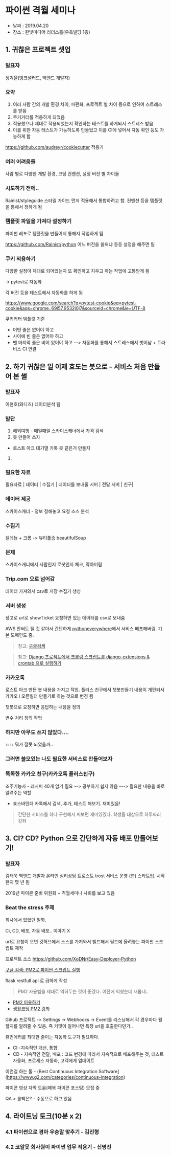 # 파이썬 격월 세미나
* 날짜 : 2019.04.20 
* 장소 : 한빛미디어 리더스홀(우측빌딩 1층) 

## 1. 귀찮은 프로젝트 셋업 
### 발표자
정겨울(뱅크샐러드, 백엔드 개발자)

### 요약
 1. 여러 사람 간의 개발 환경 차이, 파편화, 프로젝트 별 차이 등으로 인하여 스트레스를 받음
 1. 쿠키커터를 적용하게 되었음
 1. 적용했으나 제대로 적용되었는지 확인하는 테스트를 하게되서 스트레스 받음
 1. 이를 위한 자동 테스트가 가능하도록 만들었고 이를 CI에 넣어서 자동 확인 등도 가능하게 함

 https://github.com/audreyr/cookiecutter 적용기

### 여러 어려움들
사람 별로 다양한 개발 환경, 코딩 컨벤션, 설정 버전 별 차이들 

### 시도하기 전에.. 
Rainist/styleguide  스타일 가이드 먼저 적용해서 통합하려고 함.
컨벤션 등을 템플릿을 통해서 정하게 됨

### 템플릿 파일을 가져다 설정하기
파이썬 레포로 템플릿을 만들어저 통해저 작업하게 됨

https://github.com/Rainist/python
어느 버전을 쓸꺼냐 등등 설정을 해주면 됨 

### 쿠키 적용하기
다양한 설정이 제대로 되어있는지 또 확인하고 지우고 하는 작업에 고통받게 됨

-> pytest로 자동화

각 버전 등을 테스트해서 자동화를 하게 됨

https://www.google.com/search?q=pytest-cookie&oq=pytest-cookie&aqs=chrome..69i57.9532j0j7&sourceid=chrome&ie=UTF-8


쿠키커터 템플릿 기준
 * 어떤 줄은 없어야 하고
 *  사이에 빈 줄은 없어야 하고
 * 맨 마지막 줄은 비어 있어야 하고
--> 자동화를 통해서 스트레스에서 벗어남 + 트라비스 CI 연결


## 2. 하기 귀찮은 일 이제 효도는 봇으로  - 서비스 처음 만들어 본 썰
### 발표자
이현호(와디즈) 데이터분석 팀

### 발단
1. 해외여행 - 매일매일 스카이스캐너에서 가격 검색 
1. 봇 만들어 쓰자
  * 로스트 아크 대기열 카톡 봇 같은거 만들자
1. 

### 필요한 자료
필요자료 | 
데이터 |
수집기 |
데이터를 보내줄 서버 | 
전달 서버 |
친구|

### 데이터 제공
스카이스캐너 - 정보 정해놓고 요청 소스 분석

### 수집기
셀레늄 + 크롬 -> 뷰티풀숩
beautifulSoup

### 문제
스카이스캐너에서 사람인지 로봇인지 체크, 막아버림

### Trip.com 으로 넘어감 
데이터 가져와서 csv로 저장 
수집기 생성

### 서버 생성
장고로 url로 showTicket 요청하면 있는 데이터를 csv로 보내줌 

AWS 안써도 될 것 같아서 간단하게 [pythoneverywhere](https://www.pythonanywhere.com/)에서 서비스 배포해버림. 기본 도메인도 줌. 

> 참고: [구글검색](https://www.google.com/search?q=%ED%8C%8C%EC%9D%B4%EC%8D%AC%EC%95%A0%EB%8B%88%EC%9B%A8%EC%96%B4+%ED%95%98%EB%A3%A8%EC%97%90+%ED%95%9C%EB%B2%88&oq=%ED%8C%8C%EC%9D%B4%EC%8D%AC%EC%95%A0%EB%8B%88%EC%9B%A8%EC%96%B4+%ED%95%98%EB%A3%A8%EC%97%90+%ED%95%9C%EB%B2%88&aqs=chrome..69i57.5266j0j7&sourceid=chrome&ie=UTF-8)

> 참고: [Django 프로젝트에서 크롤링 스크립트를 django-extensions & crontab 으로 실행하기](https://kimeasyn.github.io/django/crawling/crontab/django-extensions/python/2018/03/14/crawling_in_django_with_runscript_and_crontab.html)

### 카카오톡 
로스트 아크 만든 봇 내용을 가지고 작업. 플러스 친구에서 챗봇만들기 내용이 개편되서 카카오 i 오픈빌더 만들기로 하는 것으로 변경 됨 

챗봇으로 요청하면 응답하는 내용을 정의

변수 처리 정의 작업

### 하지만 아무도 쓰지 않았다.... 
ㅠㅠ 뭐가 잘못 되었을까.. 

### 그러면 쓸모있는 나도 필요한 서비스로 만들어보자

### 똑똑한 카카오 친구(카카오톡 플러스친구)
조주기능사 - 레시피 40개 암기 필요
--> 공부하기 쉽지 않음
---> 필요한 내용을 바로 알려주는 역할

* 죠스바텐더
카톡에서 검색, 추가, 테스트 해보기. 재미있음!

> 간단한 서비스를 하나 구현해서 써보면 재미있겠다. 학생들 대상으로 하루짜리 강좌

## 3. CI? CD? Python 으로 간단하게 자동 배포 만들어보기! 
### 발표자 
김태욱 백엔드 개발자 
온라인 심리상담 트로스트 trost 서비스 운영 (앱)
스타트업. 시작한지 몇 년 됨

2019년 파이콘 준비 위원회 + 격월세미나 사회를 보고 있음

### Beat the stress 주제 
회사에서 있었던 일화. 

Ci, CD, 배포, 자동 배포.. 이야기 X

url로 요청이 오면 깃허브에서 소스를 가져와서 빌드해서 필드에 올려놓는 파이썬 스크립트 제작

프로젝트 소스
https://github.com/XoDNr/Easy-Deployer-Python

[구글 검색: PM2로 파이썬 스크립트 실행](https://www.google.com/search?ei=dL26XJ_TObHv_QaojJyABQ&q=pm2%EB%A1%9C+%ED%8C%8C%EC%9D%B4%EC%8D%AC+%EC%8B%A4%ED%96%89&oq=pm2%EB%A1%9C+%ED%8C%8C%EC%9D%B4%EC%8D%AC+%EC%8B%A4%ED%96%89&gs_l=psy-ab.3..33i21.6756.7756..7797...0.0..0.232.900.2-4......0....1..gws-wiz.3a266nQdaWs)

flask restfull api 로 급하게 작성

> PM2 사용법을 제대로 익혀두는 것이 좋겠다. 이전에 익혔는데 새롭네.. 
 * [PM2 이용하기](https://www.google.com/search?ei=dL26XJ_TObHv_QaojJyABQ&q=pm2%EB%A1%9C+%ED%8C%8C%EC%9D%B4%EC%8D%AC+%EC%8B%A4%ED%96%89&oq=pm2%EB%A1%9C+%ED%8C%8C%EC%9D%B4%EC%8D%AC+%EC%8B%A4%ED%96%89&gs_l=psy-ab.3..33i21.6756.7756..7797...0.0..0.232.900.2-4......0....1..gws-wiz.3a266nQdaWs)
 * [생활코딩 PM2 강좌](https://opentutorials.org/module/3549/22110)

Gihub 프로젝트 -> Settings -> Webhooks ->
Event를 리스닝해서 각 경우마다 뭘 할지를 알려줄 수 있음. 즉 커밋이 일어나면 특정 url을 호출한다던가.. 

휴먼에러를 최대한 줄이는 자동화 도구가 필요하다.

* CI -지속적인 개선, 통합
* CD - 지속적인 전달, 배포 : 코드 변경에 따라서 지속적으로 배포해주는 것,  테스트 자동화, 프로세스 자동화, 고객에게 업데이트

이런걸 하는 툴 - (Best Continuous Integration Software](https://www.g2.com/categories/continuous-integration)

파이콘 영상 자막 도움(페북 파이콘 포스팅) 모집 중

QA > 롤백은? - 수동으로 하고 있음

## 4. 라이트닝 토크(10분 x 2)

### 4.1 파이썬으로 경마 우승말 맞추기 - 김진형

### 4.2 코알못 회사원이 파이썬 업무 적용기 - 신명진
